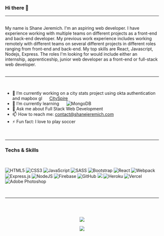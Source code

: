 ### Hi there 👋
---

</br>
My name is Shane Jeremich. I'm an aspiring web developer. I have experience working with multiple teams on different projects as a front-end and back-end developer. My previous work experience includes working remotely with different teams on several different projects in different roles ranging from front-end and back-end. My top skills are React, Javascript, Nodejs, Express. The roles I'm looking for would include either an internship, apprenticeship, junior web developer as a front-end or full-stack web developer.</br></br>

---

</br>


- 🔭 I’m currently working on a city stats project using okta authentication and mapbox gl &nbsp;&nbsp;&nbsp;&nbsp; [CitySpire](https://github.com/Lambda-School-Labs/cityspire-d-fe)
- 🌱 I’m currently learning &nbsp;&nbsp;&nbsp;&nbsp; <img alt="MongoDB" src ="https://img.shields.io/badge/MongoDB-%234ea94b.svg?&style=for-the-badge&logo=mongodb&logoColor=white"/>
- 💬 Ask me about Full Stack Web Development
- 📫 How to reach me: contact@shanejeremich.com
- ⚡ Fun fact: I love to play soccer


</br>

---

### Techs & Skills 
</br>
<p align="center>
  <img alt="HTML5" src="https://img.shields.io/badge/html5%20-%23E34F26.svg?&style=for-the-badge&logo=html5&logoColor=white"/>
  <img alt="HTML5" src="https://img.shields.io/badge/html5%20-%23E34F26.svg?&style=for-the-badge&logo=html5&logoColor=white"/>
  <img alt="CSS3" src="https://img.shields.io/badge/css3%20-%231572B6.svg?&style=for-the-badge&logo=css3&logoColor=white"/>
  <img alt="JavaScript" src="https://img.shields.io/badge/javascript%20-%23323330.svg?&style=for-the-badge&logo=javascript&logoColor=%23F7DF1E"/>
  <img alt="SASS" src="https://img.shields.io/badge/SASS%20-hotpink.svg?&style=for-the-badge&logo=SASS&logoColor=white"/>
  <img alt="Bootstrap" src="https://img.shields.io/badge/bootstrap%20-%23563D7C.svg?&style=for-the-badge&logo=bootstrap&logoColor=white"/>
  <img alt="React" src="https://img.shields.io/badge/react%20-%2320232a.svg?&style=for-the-badge&logo=react&logoColor=%2361DAFB"/>
  <img alt="Webpack" src="https://img.shields.io/badge/webpack%20-%238DD6F9.svg?&style=for-the-badge&logo=webpack&logoColor=black" />
  <img alt="Express.js" src="https://img.shields.io/badge/express.js%20-%23404d59.svg?&style=for-the-badge"/>
  <img alt="NodeJS" src="https://img.shields.io/badge/node.js%20-%2343853D.svg?&style=for-the-badge&logo=node.js&logoColor=white"/>
  <img alt="Firebase" src="https://img.shields.io/badge/firebase%20-%23039BE5.svg?&style=for-the-badge&logo=firebase"/>
  <img alt="GitHub" src="https://img.shields.io/badge/github%20-%23121011.svg?&style=for-the-badge&logo=github&logoColor=white"/>
  <img src="http://img.shields.io/badge/-VS%20Code-007ACC?style=for-the-badge&logo=visual%20studio%20code&logoColor=white">
  <img alt="Heroku" src="https://img.shields.io/badge/heroku%20-%23430098.svg?&style=for-the-badge&logo=heroku&logoColor=white"/>
  <img alt="Vercel" src="https://img.shields.io/badge/vercel%20-%23000000.svg?&style=for-the-badge&logo=vercel&logoColor=white"/>
  <img alt="Adobe Photoshop" src="https://img.shields.io/badge/adobe%20photoshop%20-%2331A8FF.svg?&style=for-the-badge&logo=adobe%20photoshop&logoColor=white"/>
</p></br>

---

</br></br>
<p align="center">
  <img src="https://github-readme-stats.vercel.app/api?username=sjeremich23&show_icons=true&theme=dark" />
</p>
<p align="center">
  <img src="https://github-readme-stats.vercel.app/api/top-langs/?username=sjeremich23&layout=compact&theme=dark" />
</p>
